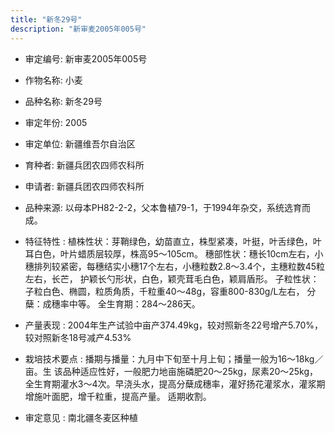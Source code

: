 ```yaml
---
title: "新冬29号"
description: "新审麦2005年005号"
---
```

* 审定编号:  新审麦2005年005号

*  作物名称:  小麦

*  品种名称:  新冬29号

*  审定年份:  2005

*  审定单位:  新疆维吾尔自治区

* 育种者:  新疆兵团农四师农科所

*  申请者:  新疆兵团农四师农科所

*  品种来源:  以母本PH82-2-2，父本鲁植79-1，于1994年杂交，系统选育而成。

*  特征特性 : 
植株性状：芽鞘绿色，幼苗直立，株型紧凑，叶挺，叶舌绿色，叶耳白色，叶片蜡质层较厚，株高95～105cm。
穗部性状：穗长10cm左右，小穗排列较紧密，每穗结实小穗17个左右，小穗粒数2.8～3.4个，主穗粒数45粒左右，长芒， 护颖长勺形状，白色，颖壳茸毛白色，颖肩盾形。
子粒性状：子粒白色、椭圆，粒质角质，千粒重40～48g，容重800-830g/L左右，
分蘖：成穗率中等。
全生育期：284～286天。
 
*  产量表现 : 
2004年生产试验中亩产374.49kg，较对照新冬22号增产5.70%，较对照新冬18号减产4.53%

*  栽培技术要点 : 
播期与播量：九月中下旬至十月上旬；播量一般为16～18kg／亩。生
该品种适应性好，一般肥力地亩施磷肥20～25kg，尿素20～25kg，全生育期灌水3～4次。早浇头水，提高分蘖成穗率，灌好扬花灌浆水，灌浆期增施叶面肥，增千粒重，提高产量。
适期收割。

*  审定意见 : 
南北疆冬麦区种植
